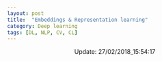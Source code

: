 ```yaml
---
layout: post
title:  "Embeddings & Representation learning"
category: Deep learning
tags: [DL, NLP, CV, CL]
---
```






<center> Update: 27/02/2018_15:54:17</center>

  	
